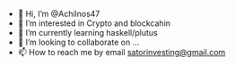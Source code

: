 - 👋 Hi, I’m @Achilnos47
- 👀 I’m interested in Crypto and blockcahin
- 🌱 I’m currently learning haskell/plutus
- 💞️ I’m looking to collaborate on ...
- 📫 How to reach me by email satorinvesting@gmail.com

<!---
Achilnos47/Achilnos47 is a ✨ special ✨ repository because its `README.md` (this file) appears on your GitHub profile.
You can click the Preview link to take a look at your changes.
--->
